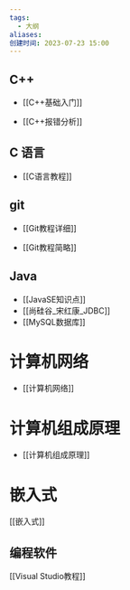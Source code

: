 ```yaml
---
tags:
  - 大纲
aliases: 
创建时间: 2023-07-23 15:00
---
```


## C++

-  [[C++基础入门]]

-  [[C++报错分析]]


## C 语言

-  [[C语言教程]]

## git

-  [[Git教程详细]]

-  [[Git教程简略]]

## Java

- [[JavaSE知识点]]
- [[尚硅谷_宋红康_JDBC]]
- [[MySQL数据库]]


# 计算机网络

- [[计算机网络]]

# 计算机组成原理

- [[计算机组成原理]]

# 嵌入式

[[嵌入式]]

## 编程软件

[[Visual Studio教程]]

